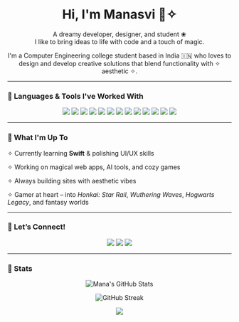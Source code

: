 <h1 align="center">Hi, I'm Manasvi 🦢✧</h1>
<p align="center">
  A dreamy developer, designer, and student ❀<br>
  I like to bring ideas to life with code and a touch of magic. 
</p>
<p align="center">
  I'm a Computer Engineering college student based in India 🇮🇳  who loves to design and develop creative solutions that blend functionality with ✧ aesthetic ✧.
</p>

---

### 🌸 Languages & Tools I've Worked With

<p align="center">
  <img src="https://img.shields.io/badge/Python&nbsp;&nbsp;&nbsp;&nbsp;-000000?style=for-the-badge&logo=python&logoColor=ff69b4"/>
  <img src="https://img.shields.io/badge/Java&nbsp;&nbsp;&nbsp;&nbsp;&nbsp;&nbsp;&nbsp;&nbsp;-000000?style=for-the-badge&logo=java&logoColor=ff69b4"/>
  <img src="https://img.shields.io/badge/JavaScript&nbsp;&nbsp;&nbsp;&nbsp;-000000?style=for-the-badge&logo=javascript&logoColor=ff69b4"/>
  <img src="https://img.shields.io/badge/React&nbsp;&nbsp;&nbsp;&nbsp;&nbsp;&nbsp;&nbsp;&nbsp;&nbsp;-000000?style=for-the-badge&logo=react&logoColor=ff69b4"/>
  <img src="https://img.shields.io/badge/TailwindCSS&nbsp;&nbsp;&nbsp;&nbsp;-000000?style=for-the-badge&logo=tailwindcss&logoColor=ff69b4"/>
  <img src="https://img.shields.io/badge/Material--UI&nbsp;&nbsp;&nbsp;&nbsp;-000000?style=for-the-badge&logo=mui&logoColor=ff69b4"/>
  <img src="https://img.shields.io/badge/MySQL&nbsp;&nbsp;&nbsp;&nbsp;&nbsp;&nbsp;&nbsp;&nbsp;-000000?style=for-the-badge&logo=mysql&logoColor=ff69b4"/>
  <img src="https://img.shields.io/badge/PostgreSQL&nbsp;&nbsp;&nbsp;&nbsp;-000000?style=for-the-badge&logo=postgresql&logoColor=ff69b4"/>
  <img src="https://img.shields.io/badge/Flask&nbsp;&nbsp;&nbsp;&nbsp;&nbsp;&nbsp;&nbsp;&nbsp;-000000?style=for-the-badge&logo=flask&logoColor=ff69b4"/>
  <img src="https://img.shields.io/badge/HTML5&nbsp;&nbsp;&nbsp;&nbsp;&nbsp;&nbsp;&nbsp;&nbsp;-000000?style=for-the-badge&logo=html5&logoColor=ff69b4"/>
  <img src="https://img.shields.io/badge/CSS3&nbsp;&nbsp;&nbsp;&nbsp;&nbsp;&nbsp;&nbsp;&nbsp;-000000?style=for-the-badge&logo=css3&logoColor=ff69b4"/>
  <img src="https://img.shields.io/badge/C&nbsp;&nbsp;&nbsp;&nbsp;&nbsp;&nbsp;&nbsp;&nbsp;&nbsp;&nbsp;&nbsp;&nbsp;-000000?style=for-the-badge&logo=c&logoColor=ff69b4"/>
  <img src="https://img.shields.io/badge/C++&nbsp;&nbsp;&nbsp;&nbsp;&nbsp;&nbsp;&nbsp;&nbsp;-000000?style=for-the-badge&logo=c%2B%2B&logoColor=ff69b4"/>
</p>

---

### 🌸 What I'm Up To

  ✧ Currently learning **Swift** & polishing UI/UX skills

  ✧ Working on magical web apps, AI tools, and cozy games
  
  ✧ Always building sites with aesthetic vibes

  ✧ Gamer at heart – into *Honkai: Star Rail*, *Wuthering Waves*, *Hogwarts Legacy*, and fantasy worlds

---

### 🌸 Let’s Connect!

<p align="center">
  <a href="[https://your-portfolio-link.com](https://drive.google.com/file/d/1GQXz5yGJ4cPbApFGdTLUsH8H6rK8BVOD/view?usp=sharing)"><img src="https://img.shields.io/badge/Portfolio-ff69b4?style=for-the-badge&logo=site&logoColor=white" /></a>
  <a href="[https://linkedin.com/in/yourlinkedin](https://www.linkedin.com/in/manasvinaik/)"><img src="https://img.shields.io/badge/LinkedIn-000000?style=for-the-badge&logo=linkedin&logoColor=ff69b4" /></a>
  <a href="mailto:mnsvinaik@gmail.com"><img src="https://img.shields.io/badge/Gmail-000000?style=for-the-badge&logo=gmail&logoColor=ff69b4" /></a>
</p>

---
### 🌸 Stats

<p align="center">
  <img src="https://github-readme-stats.vercel.app/api?username=manasvinaik&show_icons=true&theme=radical&title_color=ff69b4&icon_color=ff69b4&text_color=ffffff&bg_color=000000" alt="Mana's GitHub Stats"/>
</p>
<p align="center">
  <img src="https://github-readme-streak-stats.herokuapp.com/?user=manasvinaik&theme=radical&ring=ff69b4&fire=ff69b4&currStreakLabel=ff69b4" alt="GitHub Streak"/>
</p>
<div align="center">
  <img src="https://capsule-render.vercel.app/api?type=waving&color=ff69b4&height=150&section=footer"/>
</div>
